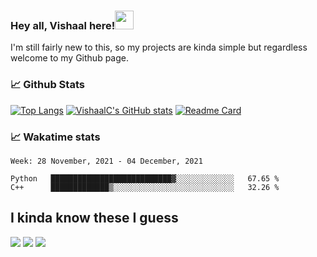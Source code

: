 ### Hey all, Vishaal here!<img src="https://raw.githubusercontent.com/MartinHeinz/MartinHeinz/master/wave.gif" width="30px">

I'm still fairly new to this, so my projects are kinda simple but regardless welcome to my Github page.

### &#128200; Github Stats

[![Top Langs](https://github-readme-stats.vercel.app/api/top-langs/?username=VishaalC&hide=Tcl&layout=compact&theme=bear)](https://github.com/VishaalC/github-readme-stats)
[![VishaalC's GitHub stats](https://github-readme-stats.vercel.app/api?username=VishaalC&theme=bear&show_icons=true)](https://github.com/VishaalC/github-readme-stats)
[![Readme Card](https://github-readme-stats.vercel.app/api/pin/?username=VishaalC&repo=password-generator&theme=bear)](https://github.com/VishaalC/password-generator)
### &#128200; Wakatime stats
<!--START_SECTION:waka-->
```text
Week: 28 November, 2021 - 04 December, 2021

Python   ███████████████████████████▓░░░░░░░░░░░░░   67.65 % 
C++      █████████████▒░░░░░░░░░░░░░░░░░░░░░░░░░░░   32.26 % 
```
<!--END_SECTION:waka-->
## I kinda know these I guess
![](https://img.shields.io/badge/Code-Python-informational?style=for-the-badge&logo=appveyor&logo=<python>&logoColor=#3776AB&color=2bbc8a)
![](https://img.shields.io/badge/Code-C-informational?style=for-the-badge&logo=appveyor&logo=<C>&logoColor=#3776AB&color=2bbc8a)
![](https://img.shields.io/badge/Code-C++-informational?style=for-the-badge&logo=appveyor&logo=C++>&logoColor=#3776AB&color=2bbc8a)




